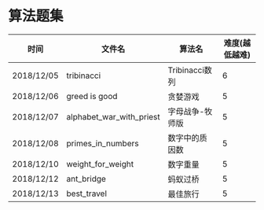 # 算法题集

| 时间 | 文件名 | 算法名 | 难度(越低越难) | 
| ---| ---|  ---| ---|
| 2018/12/05 | tribinacci | Tribinacci数列 | 6 | 
| 2018/12/06 | greed is good | 贪婪游戏 | 5 |
| 2018/12/07 | alphabet_war_with_priest | 字母战争-牧师版 | 5 |
| 2018/12/08 | primes_in_numbers | 数字中的质因数 | 5 |
| 2018/12/10 | weight_for_weight | 数字重量 | 5 |
| 2018/12/12 | ant_bridge | 蚂蚁过桥 | 5 |
| 2018/12/13 | best_travel | 最佳旅行 | 5 |
